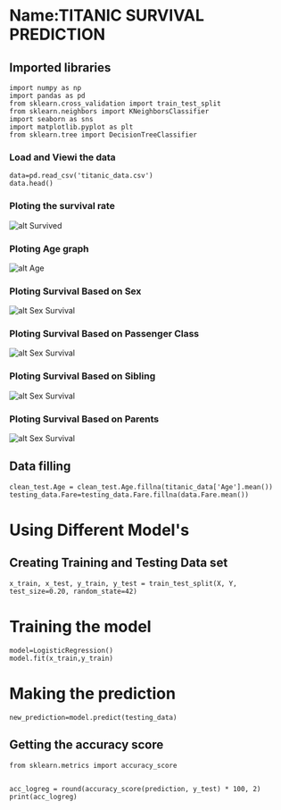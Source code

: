 # Name:TITANIC SURVIVAL PREDICTION


## Imported libraries
```
import numpy as np
import pandas as pd
from sklearn.cross_validation import train_test_split
from sklearn.neighbors import KNeighborsClassifier
import seaborn as sns
import matplotlib.pyplot as plt
from sklearn.tree import DecisionTreeClassifier

```
### Load and Viewi the data

~~~
data=pd.read_csv('titanic_data.csv')
data.head()
~~~

### Ploting the survival rate

![alt Survived](https://github.com/rahuljadli/Titanic-Survival-Prediction/blob/master/screen_shots/Survival.png)

### Ploting Age graph

![alt Age](https://github.com/rahuljadli/Titanic-Survival-Prediction/blob/master/screen_shots/Age.png)

### Ploting Survival Based on Sex

![alt Sex Survival ](https://github.com/rahuljadli/Titanic-Survival-Prediction/blob/master/screen_shots/Survival_gender.png)

### Ploting Survival Based on Passenger Class

![alt Sex Survival ](https://github.com/rahuljadli/Titanic-Survival-Prediction/blob/master/screen_shots/Survival_Pclass.png)

### Ploting Survival Based on Sibling

![alt Sex Survival ](https://github.com/rahuljadli/Titanic-Survival-Prediction/blob/master/screen_shots/Survival_sibling.png)

### Ploting Survival Based on Parents

![alt Sex Survival ](https://github.com/rahuljadli/Titanic-Survival-Prediction/blob/master/screen_shots/Survival_parch.png)

## Data filling

~~~
clean_test.Age = clean_test.Age.fillna(titanic_data['Age'].mean())
testing_data.Fare=testing_data.Fare.fillna(data.Fare.mean())
~~~

# Using Different Model's 

## Creating Training and Testing Data set

~~~
x_train, x_test, y_train, y_test = train_test_split(X, Y, test_size=0.20, random_state=42)

~~~
# Training the model

~~~
model=LogisticRegression()
model.fit(x_train,y_train)
~~~
# Making the prediction

~~~
new_prediction=model.predict(testing_data)
~~~
## Getting the accuracy score

~~~
from sklearn.metrics import accuracy_score


acc_logreg = round(accuracy_score(prediction, y_test) * 100, 2)
print(acc_logreg)
~~~
